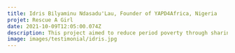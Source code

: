 ```yaml
---
title: Idris Bilyaminu Ndasadu'Lau, Founder of YAPD4Africa, Nigeria
projet: Rescue A Girl
date: 2021-10-09T12:05:00.074Z
description: This project aimed to reduce period poverty through sharing adequate information and skills to support marginalised women and girls regardless of where they lived around Nigeria. In 2020 during the International Girl Day, this project impacted over 300 women and girls with free sanitary pads around northern Nigeria. But after our 2020 project report we understand that sanitary pads are not the best solution to end period poverty and financial inequality for women and girls around the world. In 2021, we design a sustainable solution strategy to support these women and girls through reusable pads products. 
image: images/testimonial/idris.jpg
---
```

